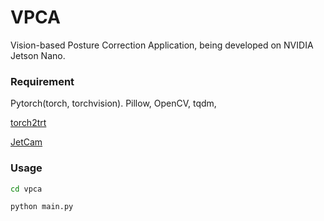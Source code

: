 # VPCA

Vision-based Posture Correction Application, being developed on NVIDIA Jetson Nano.



### Requirement

Pytorch(torch, torchvision). Pillow, OpenCV, tqdm,

[torch2trt](github.com/NVIDIA-AI_IOT/torch2trt)

[JetCam](github.com/NVIDIA-AI_IOT/jetcam)



### Usage

```bash
cd vpca

python main.py
```

